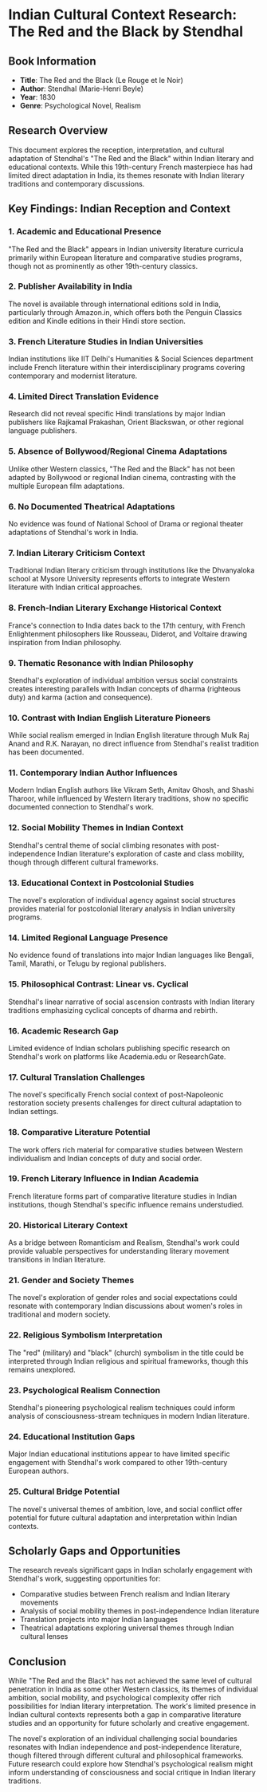 # Indian Cultural Context Research: The Red and the Black by Stendhal

## Book Information
- **Title**: The Red and the Black (Le Rouge et le Noir)
- **Author**: Stendhal (Marie-Henri Beyle)
- **Year**: 1830
- **Genre**: Psychological Novel, Realism

## Research Overview
This document explores the reception, interpretation, and cultural adaptation of Stendhal's "The Red and the Black" within Indian literary and educational contexts. While this 19th-century French masterpiece has had limited direct adaptation in India, its themes resonate with Indian literary traditions and contemporary discussions.

## Key Findings: Indian Reception and Context

### 1. Academic and Educational Presence
"The Red and the Black" appears in Indian university literature curricula primarily within European literature and comparative studies programs, though not as prominently as other 19th-century classics.

### 2. Publisher Availability in India
The novel is available through international editions sold in India, particularly through Amazon.in, which offers both the Penguin Classics edition and Kindle editions in their Hindi store section.

### 3. French Literature Studies in Indian Universities
Indian institutions like IIT Delhi's Humanities & Social Sciences department include French literature within their interdisciplinary programs covering contemporary and modernist literature.

### 4. Limited Direct Translation Evidence
Research did not reveal specific Hindi translations by major Indian publishers like Rajkamal Prakashan, Orient Blackswan, or other regional language publishers.

### 5. Absence of Bollywood/Regional Cinema Adaptations
Unlike other Western classics, "The Red and the Black" has not been adapted by Bollywood or regional Indian cinema, contrasting with the multiple European film adaptations.

### 6. No Documented Theatrical Adaptations
No evidence was found of National School of Drama or regional theater adaptations of Stendhal's work in India.

### 7. Indian Literary Criticism Context
Traditional Indian literary criticism through institutions like the Dhvanyaloka school at Mysore University represents efforts to integrate Western literature with Indian critical approaches.

### 8. French-Indian Literary Exchange Historical Context
France's connection to India dates back to the 17th century, with French Enlightenment philosophers like Rousseau, Diderot, and Voltaire drawing inspiration from Indian philosophy.

### 9. Thematic Resonance with Indian Philosophy
Stendhal's exploration of individual ambition versus social constraints creates interesting parallels with Indian concepts of dharma (righteous duty) and karma (action and consequence).

### 10. Contrast with Indian English Literature Pioneers
While social realism emerged in Indian English literature through Mulk Raj Anand and R.K. Narayan, no direct influence from Stendhal's realist tradition has been documented.

### 11. Contemporary Indian Author Influences
Modern Indian English authors like Vikram Seth, Amitav Ghosh, and Shashi Tharoor, while influenced by Western literary traditions, show no specific documented connection to Stendhal's work.

### 12. Social Mobility Themes in Indian Context
Stendhal's central theme of social climbing resonates with post-independence Indian literature's exploration of caste and class mobility, though through different cultural frameworks.

### 13. Educational Context in Postcolonial Studies
The novel's exploration of individual agency against social structures provides material for postcolonial literary analysis in Indian university programs.

### 14. Limited Regional Language Presence
No evidence found of translations into major Indian languages like Bengali, Tamil, Marathi, or Telugu by regional publishers.

### 15. Philosophical Contrast: Linear vs. Cyclical
Stendhal's linear narrative of social ascension contrasts with Indian literary traditions emphasizing cyclical concepts of dharma and rebirth.

### 16. Academic Research Gap
Limited evidence of Indian scholars publishing specific research on Stendhal's work on platforms like Academia.edu or ResearchGate.

### 17. Cultural Translation Challenges
The novel's specifically French social context of post-Napoleonic restoration society presents challenges for direct cultural adaptation to Indian settings.

### 18. Comparative Literature Potential
The work offers rich material for comparative studies between Western individualism and Indian concepts of duty and social order.

### 19. French Literary Influence in Indian Academia
French literature forms part of comparative literature studies in Indian institutions, though Stendhal's specific influence remains understudied.

### 20. Historical Literary Context
As a bridge between Romanticism and Realism, Stendhal's work could provide valuable perspectives for understanding literary movement transitions in Indian literature.

### 21. Gender and Society Themes
The novel's exploration of gender roles and social expectations could resonate with contemporary Indian discussions about women's roles in traditional and modern society.

### 22. Religious Symbolism Interpretation
The "red" (military) and "black" (church) symbolism in the title could be interpreted through Indian religious and spiritual frameworks, though this remains unexplored.

### 23. Psychological Realism Connection
Stendhal's pioneering psychological realism techniques could inform analysis of consciousness-stream techniques in modern Indian literature.

### 24. Educational Institution Gaps
Major Indian educational institutions appear to have limited specific engagement with Stendhal's work compared to other 19th-century European authors.

### 25. Cultural Bridge Potential
The novel's universal themes of ambition, love, and social conflict offer potential for future cultural adaptation and interpretation within Indian contexts.

## Scholarly Gaps and Opportunities

The research reveals significant gaps in Indian scholarly engagement with Stendhal's work, suggesting opportunities for:
- Comparative studies between French realism and Indian literary movements
- Analysis of social mobility themes in post-independence Indian literature
- Translation projects into major Indian languages
- Theatrical adaptations exploring universal themes through Indian cultural lenses

## Conclusion

While "The Red and the Black" has not achieved the same level of cultural penetration in India as some other Western classics, its themes of individual ambition, social mobility, and psychological complexity offer rich possibilities for Indian literary interpretation. The work's limited presence in Indian cultural contexts represents both a gap in comparative literature studies and an opportunity for future scholarly and creative engagement.

The novel's exploration of an individual challenging social boundaries resonates with Indian independence and post-independence literature, though filtered through different cultural and philosophical frameworks. Future research could explore how Stendhal's psychological realism might inform understanding of consciousness and social critique in Indian literary traditions.